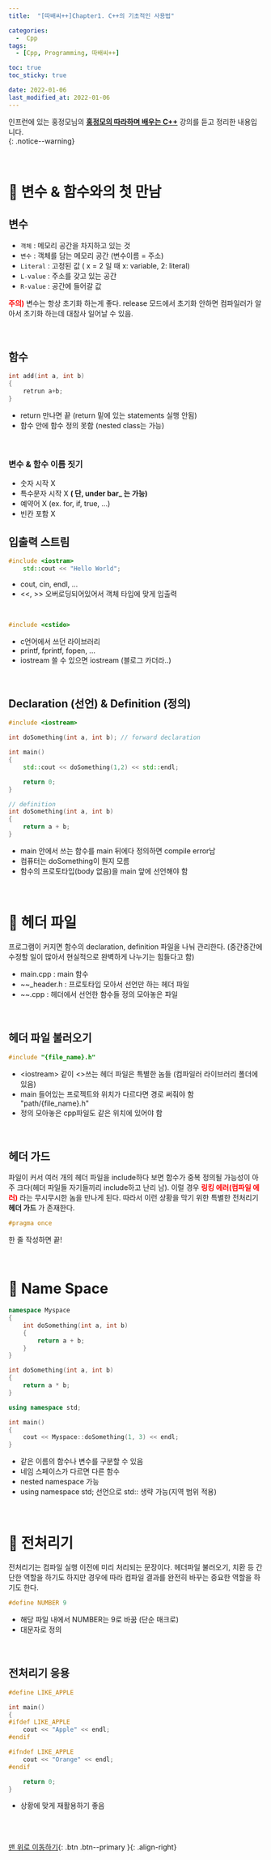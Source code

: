 ```yaml
---
title:  "[따배씨++]Chapter1. C++의 기초적인 사용법" 

categories:
  -  Cpp
tags:
  - [Cpp, Programming, 따배씨++]

toc: true
toc_sticky: true

date: 2022-01-06
last_modified_at: 2022-01-06
---
```


인프런에 있는 홍정모님의 **[홍정모의 따라하며 배우는 C++](https://www.inflearn.com/course/following-c-plus#)** 강의를 듣고 정리한 내용입니다.<br>
{: .notice--warning}

<br>

# 🚆 변수 & 함수와의 첫 만남

##  변수

- `객체` : 메모리 공간을 차지하고 있는 것
- `변수` : 객체를 담는 메모리 공간 (변수이름 = 주소)
- `Literal` : 고정된 값 ( x = 2  일 때 x: variable, 2: literal)
- `L-value` : 주소를 갖고 있는 공간
- `R-value` : 공간에 들어갈 값



**<span style="color:red">주의)</span>** 변수는 항상 초기화 하는게 좋다. release 모드에서 초기화 안하면 컴파일러가 알아서 초기화 하는데 대참사 일어날 수 있음.

<br>

## 함수
``` cpp
int add(int a, int b)
{
    retrun a+b;
}
```
- return 만나면 끝 (return 밑에 있는 statements 실행 안됨)
- 함수 안에 함수 정의 못함 (nested class는 가능)


<br>

### 변수 & 함수 이름 짓기
- 숫자 시작 X
- 특수문자 시작 X **( 단, under bar_ 는 가능)**
- 예약어 X (ex. for, if, true, ...)
- 빈칸 포함 X


## 입출력 스트림

``` cpp
#include <iostram>
    std::cout << "Hello World";
```
- cout, cin, endl, ...
- <<, >> 오버로딩되어있어서 객체 타입에 맞게 입출력
<br>

``` cpp
#include <cstido>
```

- c언어에서 쓰던 라이브러리
- printf, fprintf, fopen, ...
- iostream 쓸 수 있으면 iostream (블로그 카더라..)

<br>


## Declaration (선언) & Definition (정의)

``` cpp
#include <iostream>

int doSomething(int a, int b); // forward declaration

int main()
{
	std::cout << doSomething(1,2) << std::endl;

	return 0;
}

// definition
int doSomething(int a, int b)
{
	return a + b;
}
```

- main 안에서 쓰는 함수를 main 뒤에다 정의하면 compile error남
- 컴퓨터는 doSomething이 뭔지 모름
- 함수의 프로토타입(body 없음)을 main 앞에 선언해야 함


<br>


# 🚆 헤더 파일

프로그램이 커지면 함수의 declaration, definition 파일을 나눠 관리한다. (중간중간에 수정할 일이 많아서 현실적으로 완벽하게 나누기는 힘들다고 함)

- main.cpp : main 함수
- ~~_header.h : 프로토타입 모아서 선언만 하는 헤더 파일
- ~~.cpp : 헤더에서 선언한 함수들 정의 모아놓은 파일


<br>

## 헤더 파일 불러오기

``` cpp
#include "{file_name}.h"
``` 

- \<iostream> 같이 <>쓰는 헤더 파일은 특별한 놈들 (컴파일러 라이브러리 폴더에 있음)
- main 들어있는 프로젝트와 위치가 다르다면 경로 써줘야 함 "path/{file_name}.h"
- 정의 모아놓은 cpp파일도 같은 위치에 있어야 함


<br>

## 헤더 가드

파일이 커서 여러 개의 헤더 파일을 include하다 보면 함수가 중복 정의될 가능성이 아주 크다(헤더 파일들 자기들끼리 include하고 난리 남). 이럴 경우 **<span style="color:red">링킹 에러(컴파일 에러)</span>** 라는 무시무시한 놈을 만나게 된다. 따라서 이런 상황을 막기 위한 특별한 전처리기 **헤더 가드** 가 존재한다.

``` cpp
#pragma once
``` 
한 줄 작성하면 끝!

<br>


# 🚆 Name Space

``` cpp
namespace Myspace
{
	int doSomething(int a, int b)
	{
		return a + b;
	}
}

int doSomething(int a, int b)
{
	return a * b;
}

using namespace std;

int main()
{
	cout << Myspace::doSomething(1, 3) << endl;
}
```

- 같은 이름의 함수나 변수를 구분할 수 있음
- 네임 스페이스가 다르면 다른 함수
- nested namespace 가능
- using namespace std; 선언으로 std:: 생략 가능(지역 범위 적용)


<br>


# 🚆 전처리기

전처리기는 컴파일 실행 이전에 미리 처리되는 문장이다. 헤더파일 불러오기, 치환 등 간단한 역할을 하기도 하지만 경우에 따라 컴파일 결과를 완전히 바꾸는 중요한 역할을 하기도 한다.

``` cpp
#define NUMBER 9
```

- 해당 파일 내에서 NUMBER는 9로 바꿈 (단순 매크로)
- 대문자로 정의 

<br>

## 전처리기 응용

``` cpp
#define LIKE_APPLE

int main()
{
#ifdef LIKE_APPLE
	cout << "Apple" << endl;
#endif

#ifndef LIKE_APPLE
	cout << "Orange" << endl;
#endif

	return 0;
}
```

- 상황에 맞게 재활용하기 좋음



<br>
<br>

[맨 위로 이동하기](#){: .btn .btn--primary }{: .align-right}